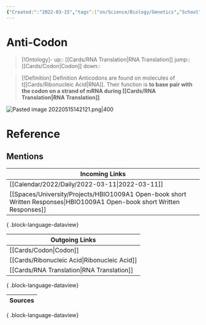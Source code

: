```yaml
---
{"Created:":"2022-03-15","tags":["on/Science/Biology/Genetics","School"],"date created":"2022-05-15 Sun","edited":"2023-04-06 Thu","dg-publish":true,"permalink":"/cards/anti-codon/","dgPassFrontmatter":true}
---
```


# Anti-Codon

> [!Ontology]-
> up:: [[Cards/RNA Translation\|RNA Translation]]
> jump:: [[Cards/Codon\|Codon]]
> down:: 

> [!Definition] Definition
> Anticodons are found on molecules of t[[Cards/Ribonucleic Acid\|RNA]]. Their function is **to base pair with the codon on a strand of mRNA during [[Cards/RNA Translation\|RNA Translation]]**

![Pasted image 20220515142121.png|400](/img/user/Extras/Images/Pasted%20image%2020220515142121.png)

# Reference

## Mentions

| Incoming Links                                                                                                               |
| ---------------------------------------------------------------------------------------------------------------------------- |
| [[Calendar/2022/Daily/2022-03-11\|2022-03-11]]                                                                            |
| [[Spaces/University/Projects/HBIO1009A1 Open-book short Written Responses\|HBIO1009A1 Open-book short Written Responses]] |

{ .block-language-dataview}

| Outgoing Links                                  |
| ----------------------------------------------- |
| [[Cards/Codon\|Codon]]                       |
| [[Cards/Ribonucleic Acid\|Ribonucleic Acid]] |
| [[Cards/RNA Translation\|RNA Translation]]   |

{ .block-language-dataview}

| Sources |
| ------- |

{ .block-language-dataview}